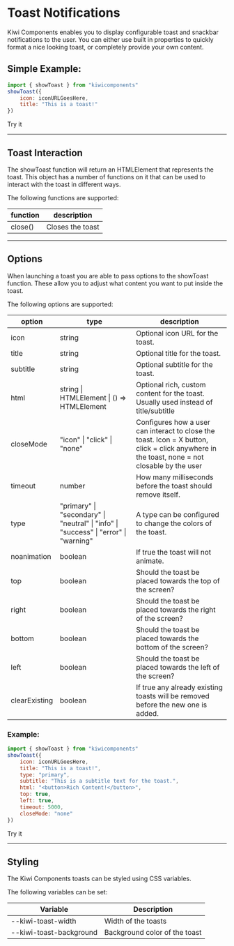 # Toast Notifications

Kiwi Components enables you to display configurable toast and snackbar notifications to the user. You can either use built in properties to quickly format a nice looking toast, or completely provide your own content.

## Simple Example:

```javascript
import { showToast } from "kiwicomponents"
showToast({
	icon: iconURLGoesHere,
	title: "This is a toast!"
})
```

<kiwi-button onclick="showToast()">Try it</kiwi-button>

---

## Toast Interaction

The showToast function will return an HTMLElement that represents the toast. This object has a number of functions on it that can be used to interact with the toast in different ways.

The following functions are supported:

| function | description      |
| -------- | ---------------- |
| close()  | Closes the toast |

---

## Options

When launching a toast you are able to pass options to the showToast function. These allow you to adjust what content you want to put inside the toast.

The following options are supported:

| option        | type                                                                                 | description                                                                                                                                  |
| ------------- | ------------------------------------------------------------------------------------ | -------------------------------------------------------------------------------------------------------------------------------------------- |
| icon          | string                                                                               | Optional icon URL for the toast.                                                                                                             |
| title         | string                                                                               | Optional title for the toast.                                                                                                                |
| subtitle      | string                                                                               | Optional subtitle for the toast.                                                                                                             |
| html          | string \| HTMLElement \| () => HTMLElement                                           | Optional rich, custom content for the toast. Usually used instead of title/subtitle                                                          |
| closeMode     | "icon" \| "click" \| "none"                                                          | Configures how a user can interact to close the toast. Icon = X button, click = click anywhere in the toast, none = not closable by the user |
| timeout       | number                                                                               | How many milliseconds before the toast should remove itself.                                                                                 |
| type          | "primary" \| "secondary" \| "neutral" \| "info" \| "success" \| "error" \| "warning" | A type can be configured to change the colors of the toast.                                                                                  |
| noanimation   | boolean                                                                              | If true the toast will not animate.                                                                                                          |
| top           | boolean                                                                              | Should the toast be placed towards the top of the screen?                                                                                    |
| right         | boolean                                                                              | Should the toast be placed towards the right of the screen?                                                                                  |
| bottom        | boolean                                                                              | Should the toast be placed towards the bottom of the screen?                                                                                 |
| left          | boolean                                                                              | Should the toast be placed towards the left of the screen?                                                                                   |
| clearExisting | boolean                                                                              | If true any already existing toasts will be removed before the new one is added.                                                             |

### Example:

```javascript
import { showToast } from "kiwicomponents"
showToast({
	icon: iconURLGoesHere,
	title: "This is a toast!",
	type: "primary",
	subtitle: "This is a subtitle text for the toast.",
	html: "<button>Rich Content!</button>",
	top: true,
	left: true,
	timeout: 5000,
	closeMode: "none"
})
```

<kiwi-button onclick="showToast({type: 'primary', subtitle: 'This is a subtitle text for the toast.', html: '<kiwi-button>Rich Content!</kiwi-button>', top: true, left: true, timeout: 5000, closeMode: 'none'})">Try it</kiwi-button>

---

## Styling

The Kiwi Components toasts can be styled using CSS variables.

The following variables can be set:

| Variable                        | Description                      |
| ------------------------------- | -------------------------------- |
| --kiwi-toast-width              | Width of the toasts              |
| --kiwi-toast-background         | Background color of the toast    |
